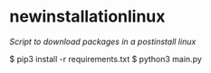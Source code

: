# newinstallationlinux

*Script to download packages in a postinstall linux*

$ pip3 install -r requirements.txt
$ python3 main.py

